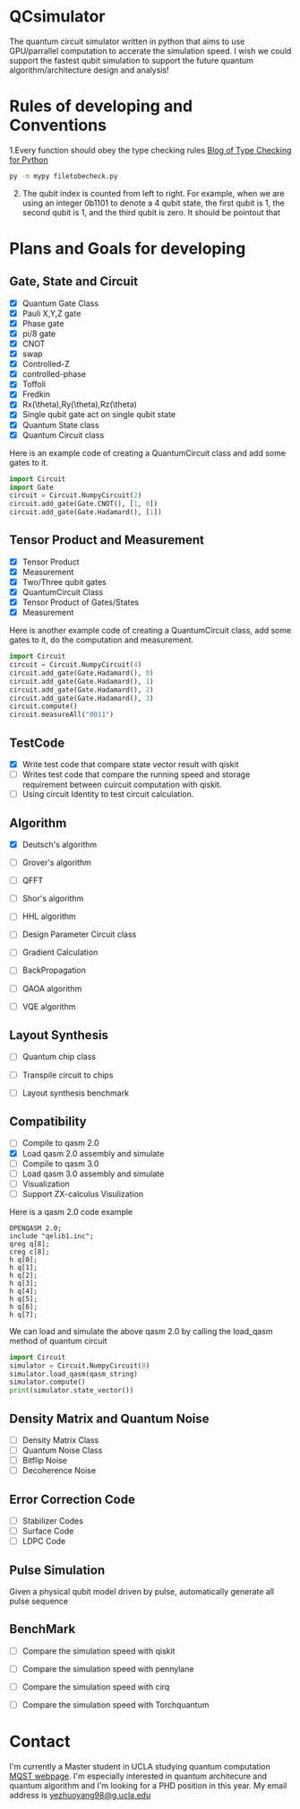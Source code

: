 # QCsimulator

The quantum circuit simulator written in python that aims to use GPU/parrallel computation to accerate the simulation speed.
I wish we could support the fastest qubit simulation to support the future quantum algorithm/architecture design and analysis!



# Rules of developing and Conventions


1.Every function should obey the type checking rules [Blog of Type Checking for Python](https://realpython.com/python-type-checking/)


```bash
py -m mypy filetobecheck.py
```


2. The qubit index is counted from left to right.
   For example, when we are using an integer 0b1101 to denote a 4 qubit state, the first qubit is 1, the second qubit is 1, and the third qubit is zero.
   It should be pointout that

# Plans and Goals for developing


## Gate, State and Circuit


- [x] Quantum Gate Class
- [x] Pauli X,Y,Z gate
- [x] Phase gate
- [x] pi/8 gate
- [x] CNOT
- [x] swap
- [x] Controlled-Z
- [x] controlled-phase
- [x] Toffoli
- [x] Fredkin
- [x] Rx(\theta),Ry(\theta),Rz(\theta)
- [x] Single qubit gate act on single qubit state
- [x] Quantum State class
- [x] Quantum Circuit class

Here is an example code of creating a QuantumCircuit class and add some gates to it.
```python
import Circuit
import Gate
circuit = Circuit.NumpyCircuit(2)
circuit.add_gate(Gate.CNOT(), [1, 0])
circuit.add_gate(Gate.Hadamard(), [1])
```



## Tensor Product and Measurement

- [x] Tensor Product
- [x] Measurement
- [x] Two/Three qubit gates
- [x] QuantumCircuit Class
- [x] Tensor Product of Gates/States
- [x] Measurement

Here is another example code of creating a QuantumCircuit class, add some gates to it, do the computation and measurement.

```python
import Circuit
circuit = Circuit.NumpyCircuit(4)
circuit.add_gate(Gate.Hadamard(), 0)
circuit.add_gate(Gate.Hadamard(), 1)
circuit.add_gate(Gate.Hadamard(), 2)
circuit.add_gate(Gate.Hadamard(), 3)
circuit.compute()
circuit.measureAll("0011")
```


## TestCode

- [x] Write test code that compare state vector result with qiskit
- [ ] Writes test code that compare the running speed and storage requirement between cuircuit computation with qiskit.
- [ ] Using circuit Identity to test circuit calculation.

## Algorithm

- [x] Deutsch's algorithm
- [ ] Grover's algorithm
- [ ] QFFT
- [ ] Shor's algorithm
- [ ] HHL algorithm
- [ ] Design Parameter Circuit class
- [ ] Gradient Calculation
- [ ] BackPropagation
- [ ] QAOA algorithm
- [ ] VQE algorithm


## Layout Synthesis

- [ ] Quantum chip class
- [ ] Transpile circuit to chips
- [ ] Layout synthesis benchmark


## Compatibility

- [ ] Compile to qasm 2.0
- [x] Load qasm 2.0 assembly and simulate
- [ ] Compile to qasm 3.0
- [ ] Load qasm 3.0 assembly and simulate
- [ ] Visualization
- [ ] Support ZX-calculus Visulization

Here is a qasm 2.0 code example
```
OPENQASM 2.0;
include "qelib1.inc";
qreg q[8];
creg c[8];
h q[0];
h q[1];
h q[2];
h q[3];
h q[4];
h q[5];
h q[6];
h q[7];
```
We can load and simulate the above qasm 2.0 by calling the load_qasm method of quantum circuit

```python
import Circuit
simulator = Circuit.NumpyCircuit(8)
simulator.load_qasm(qasm_string)
simulator.compute()
print(simulator.state_vector())
```


## Density Matrix and Quantum Noise


- [ ] Density Matrix Class
- [ ] Quantum Noise Class
- [ ] Bitflip Noise
- [ ] Decoherence Noise

## Error Correction Code

- [ ] Stabilizer Codes
- [ ] Surface Code
- [ ] LDPC Code

## Pulse Simulation
Given a physical qubit model driven by pulse, automatically generate all pulse sequence


## BenchMark
- [ ] Compare the simulation speed with qiskit
- [ ] Compare the simulation speed with pennylane
- [ ] Compare the simulation speed with cirq
- [ ] Compare the simulation speed with Torchquantum


# Contact
I'm currently a Master student in UCLA studying quantum computation [MQST webpage](https://qst.ucla.edu/). I'm especially interested in quantum architecure and quantum algorithm and I'm looking for a PHD position in this year.
My email address is yezhuoyang98@g.ucla.edu



